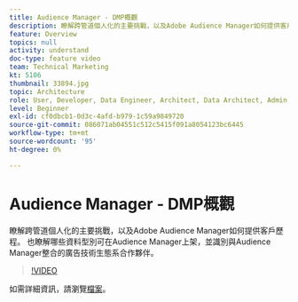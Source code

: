 ```yaml
---
title: Audience Manager - DMP概觀
description: 瞭解跨管道個人化的主要挑戰，以及Adobe Audience Manager如何提供客戶歷程。 也瞭解哪些資料型別可在Audience Manager上架，並識別與Audience Manager整合的廣告技術生態系合作夥伴。
feature: Overview
topics: null
activity: understand
doc-type: feature video
team: Technical Marketing
kt: 5106
thumbnail: 33894.jpg
topic: Architecture
role: User, Developer, Data Engineer, Architect, Data Architect, Admin, Leader
level: Beginner
exl-id: cf0dbcb1-0d3c-4afd-b979-1c59a9849720
source-git-commit: 086071ab04551c512c5415f091a8054123bc6445
workflow-type: tm+mt
source-wordcount: '95'
ht-degree: 0%

---
```


# Audience Manager - DMP概觀

瞭解跨管道個人化的主要挑戰，以及Adobe Audience Manager如何提供客戶歷程。 也瞭解哪些資料型別可在Audience Manager上架，並識別與Audience Manager整合的廣告技術生態系合作夥伴。

>[!VIDEO](https://video.tv.adobe.com/v/33894/?quality=12)

如需詳細資訊，請瀏覽[檔案](https://experienceleague.adobe.com/docs/audience-manager/user-guide/overview/aam-overview.html?lang=zh-Hant)。
